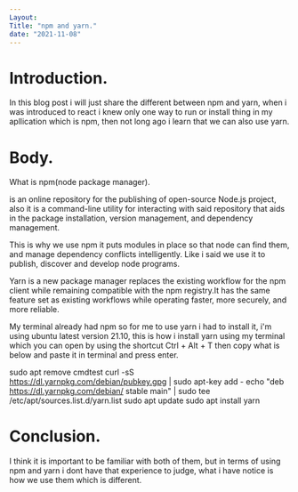 ```yaml
---
Layout: 
Title: "npm and yarn."
date: "2021-11-08"
---
```


# Introduction.
 
In this blog post i will just share the different between npm and yarn, when i was introduced to react i knew only one way to run or install thing in my apllication which is npm, then not long ago i learn that we can also use yarn.

# Body.

What is npm(node package manager). 

is an online repository for the publishing of open-source Node.js project, also it is a command-line utility for interacting with said repository that aids in the package installation, version management, and dependency management.

This is why we use npm it puts modules in place so that node can find them, and manage dependency conflicts intelligently. Like i said we use it to publish, discover and develop node programs.

Yarn is a new package manager replaces the existing workflow for the npm client while remaining compatible with the npm registry.It has the same feature set as existing workflows while operating faster, more securely, and more reliable.

My terminal already had npm so for me to use yarn i had to install it, i'm using ubuntu latest version 21.10,  this is how i install yarn using my terminal which you can open by using the shortcut Ctrl + Alt + T then copy what is below and paste it in terminal and press enter.

sudo apt remove cmdtest
curl -sS https://dl.yarnpkg.com/debian/pubkey.gpg | sudo apt-key add -
echo "deb https://dl.yarnpkg.com/debian/ stable main" | sudo tee /etc/apt/sources.list.d/yarn.list
sudo apt update
sudo apt install yarn

# Conclusion.

I think it is important to be familiar with both of them, but in terms of using npm and yarn i dont have that experience to judge, what i have notice is how we use them which is different.
